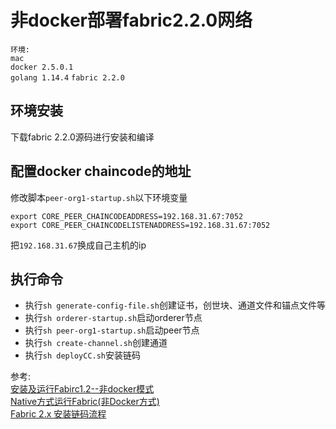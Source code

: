 # 非docker部署fabric2.2.0网络
`环境:`   
`mac`   
`docker 2.5.0.1`  
`golang 1.14.4`
`fabric 2.2.0`  

## 环境安装
下载fabric 2.2.0源码进行安装和编译

## 配置docker chaincode的地址
修改脚本`peer-org1-startup.sh`以下环境变量
```
export CORE_PEER_CHAINCODEADDRESS=192.168.31.67:7052
export CORE_PEER_CHAINCODELISTENADDRESS=192.168.31.67:7052
```
把`192.168.31.67`换成自己主机的ip

## 执行命令
* 执行`sh generate-config-file.sh`创建证书，创世块、通道文件和锚点文件等
* 执行`sh orderer-startup.sh`启动orderer节点
* 执行`sh peer-org1-startup.sh`启动peer节点
* 执行`sh create-channel.sh`创建通道
* 执行`sh deployCC.sh`安装链码



参考:   
[安装及运行Fabirc1.2--非docker模式](https://blog.csdn.net/sitebus/article/details/104095858)    
[Native方式运行Fabric(非Docker方式)](https://blog.csdn.net/u013938484/article/details/79867992)     
[Fabric 2.x 安装链码流程](https://blog.csdn.net/hello2mao/article/details/106083995)